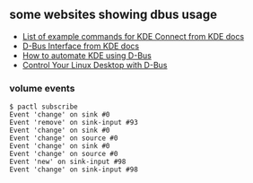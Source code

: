 ## some websites showing dbus usage
* [List of example commands for KDE Connect from KDE docs](https://userbase.kde.org/KDE_Connect/Tutorials/Useful_commands)
* [D-Bus Interface from KDE docs](https://docs.kde.org/stable5/en/tellico/tellico/dbus-interface.html)
* [How to automate KDE using D-Bus](https://blog.sleeplessbeastie.eu/2013/02/26/how-to-automate-kde-using-d-bus/)
* [Control Your Linux Desktop with D-Bus](https://www.linuxjournal.com/article/10455)


### volume events
```
$ pactl subscribe 
Event 'change' on sink #0
Event 'remove' on sink-input #93
Event 'change' on sink #0
Event 'change' on source #0
Event 'change' on sink #0
Event 'change' on source #0
Event 'new' on sink-input #98
Event 'change' on sink-input #98
```
